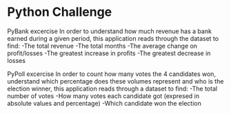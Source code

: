 # Python Challenge

PyBank excercise
In order to understand how much revenue has a bank earned during a given period, this application reads through the dataset to find:
-The total revenue
-The total months 
-The average change on profit/losses
-The greatest increase in profits
-The greatest decrease in losses

PyPoll excercise
In order to count how many votes the 4 candidates won, understand which percentage does these volumes represent and who is the election winner, this application reads through a dataset to find:
-The total number of votes
-How many votes each candidate got (expresed in absolute values and percentage)
-Which candidate won the election
